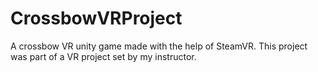 # CrossbowVRProject
A crossbow VR unity game made with the help of SteamVR.
This project was part of a VR project set by my instructor.
